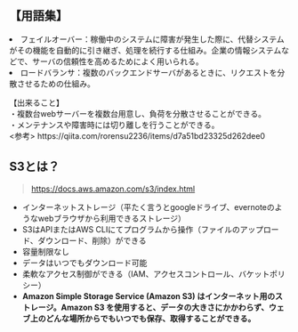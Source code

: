## 【用語集】
<li>フェイルオーバー：稼働中のシステムに障害が発生した際に、代替システムがその機能を自動的に引き継ぎ、処理を続行する仕組み。企業の情報システムなどで、サーバの信頼性を高めるためによく用いられる。
<li>ロードバランサ：複数のバックエンドサーバがあるときに、リクエストを分散させるための仕組み。
<p>【出来ること】<br>
・複数台webサーバーを複数台用意し、負荷を分散させることができる。 </br>
・メンテナンスや障害時には切り離しを行うことができる。</br>
<参考> https://qiita.com/rorensu2236/items/d7a51bd23325d262dee0

## S3とは？
> https://docs.aws.amazon.com/s3/index.html
>
- インターネットストレージ（平たく言うとgoogleドライブ、evernoteのようなwebブラウザから利用できるストレージ）
- S3はAPIまたはAWS CLIにてプログラムから操作（ファイルのアップロード、ダウンロード、削除）ができる
- 容量制限なし
- データはいつでもダウンロード可能
- 柔軟なアクセス制御ができる（IAM、アクセスコントロール、バケットポリシー）
- **Amazon Simple Storage Service (Amazon S3) はインターネット用のストレージ。Amazon S3 を使用すると、データの大きさにかかわらず、ウェブ上のどんな場所からでもいつでも保存、取得することができる。**
